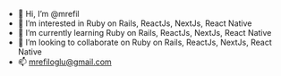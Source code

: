 - 👋 Hi, I’m @mrefil
- 👀 I’m interested in Ruby on Rails, ReactJs, NextJs, React Native
- 🌱 I’m currently learning Ruby on Rails, ReactJs, NextJs, React Native
- 💞️ I’m looking to collaborate on Ruby on Rails, ReactJs, NextJs, React Native
- 📫 mrefiloglu@gmail.com

<!---
mrefil/mrefil is a ✨ special ✨ repository because its `README.md` (this file) appears on your GitHub profile.
You can click the Preview link to take a look at your changes.
--->

